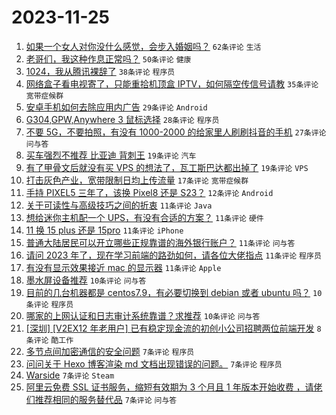 # 2023-11-25

1. [如果一个女人对你没什么感觉，会步入婚姻吗？](https://www.v2ex.com/t/995067) `62条评论` `生活`
1. [老哥们，我这种作息正常吗？](https://www.v2ex.com/t/995027) `50条评论` `健康`
1. [1024，我从腾讯裸辞了](https://www.v2ex.com/t/995048) `38条评论` `程序员`
1. [网络盒子看电视寄了，只能重拾机顶盒 IPTV，如何隔空传信号请教](https://www.v2ex.com/t/995079) `35条评论` `宽带症候群`
1. [安卓手机如何去除应用内广告](https://www.v2ex.com/t/995035) `29条评论` `Android`
1. [G304,GPW,Anywhere 3 鼠标选择](https://www.v2ex.com/t/995116) `28条评论` `程序员`
1. [不要 5G，不要拍照，有没有 1000-2000 的给家里人刷刷抖音的手机](https://www.v2ex.com/t/995030) `27条评论` `问与答`
1. [买车强烈不推荐 比亚迪 背刺王](https://www.v2ex.com/t/995123) `19条评论` `汽车`
1. [有了甲骨文后就没有买 VPS 的想法了，瓦工斯巴达都出掉了](https://www.v2ex.com/t/995044) `19条评论` `VPS`
1. [打击灰色产业，宽带限制日均上传流量](https://www.v2ex.com/t/995094) `17条评论` `宽带症候群`
1. [手持 PIXEL5 三年了，该换 Pixel8 还是 S23？](https://www.v2ex.com/t/995107) `12条评论` `Android`
1. [关于可读性与高级技巧之间的折衷](https://www.v2ex.com/t/995145) `11条评论` `Java`
1. [想给迷你主机配一个 UPS，有没有合适的方案？](https://www.v2ex.com/t/995119) `11条评论` `硬件`
1. [11 换 15 plus 还是 15pro](https://www.v2ex.com/t/995073) `11条评论` `iPhone`
1. [普通大陆居民可以开立哪些正规靠谱的海外银行账户？](https://www.v2ex.com/t/995060) `11条评论` `问与答`
1. [请问 2023 年了，现在学习前端的路劲如何，请各位大佬指点](https://www.v2ex.com/t/995047) `11条评论` `程序员`
1. [有没有显示效果接近 mac 的显示器](https://www.v2ex.com/t/995040) `11条评论` `Apple`
1. [墨水屏设备推荐](https://www.v2ex.com/t/995089) `10条评论` `问与答`
1. [目前的几台机器都是 centos7.9，有必要切换到 debian 或者 ubuntu 吗？](https://www.v2ex.com/t/995075) `10条评论` `程序员`
1. [哪家的上网认证和日志审计系统靠谱？求推荐](https://www.v2ex.com/t/995025) `10条评论` `问与答`
1. [[深圳] [V2EX12 年老用户] 已有稳定现金流的初创小公司招聘两位前端开发](https://www.v2ex.com/t/995070) `8条评论` `酷工作`
1. [多节点间加密通信的安全问题](https://www.v2ex.com/t/995144) `7条评论` `程序员`
1. [问问关于 Hexo 博客渲染 md 文档出现错误的问题。](https://www.v2ex.com/t/995131) `7条评论` `程序员`
1. [Warside](https://www.v2ex.com/t/995099) `7条评论` `Steam`
1. [阿里云免费 SSL 证书服务，缩短有效期为 3 个月且 1 年版本开始收费 ，请佬们推荐相同的服务替代品](https://www.v2ex.com/t/995074) `7条评论` `问与答`
